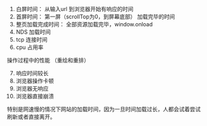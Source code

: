 1. 白屏时间： 从输入url 到浏览器开始有响应的时间
2. 首屏时间： 第一屏（scrollTop为0，到屏幕底部） 加载完毕的时间
3. 整页加载完成时间： 全部资源加载完毕，window.onload
4. NDS 加载时间
5. tcp 连接时间
6. cpu 占用率

操作过程中的性能 （重绘和重排）

7. 响应时间较长
8. 浏览器操作卡顿
9. 浏览器无响应
10. 浏览器直接崩溃

特别是网速慢的情况下网站的加载时间，因为一旦时间加载过长，人都会试着尝试刷新或者直接离开。

